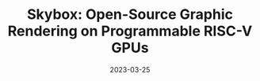 ---
title: "Skybox: Open-Source Graphic Rendering on Programmable RISC-V GPUs"
authors: "Blaise Tine, Varun Saxena, Santosh Srivatsan, Joshua R. Simpson, Fadi Alzammar, Liam Paul Cooper, Sam Jijina, Swetha Rajagoplan, Tejaswini Anand Kumar, Jeff Young, Hyesoon Kim"
collection: publications
date: 2023-03-25
venue: "28th Annual ACM International Conference on Architectural Support for Programming Languages and Operating Systems (ASPLOS)"
venue_type: conference
citation: "Blaise Tine, Varun Saxena, Santosh Srivatsan, Joshua R. Simpson, Fadi Alzammar, Liam Paul Cooper, Sam Jijina, Swetha Rajagoplan, Tejaswini Anand Kumar, Jeff Young, Hyesoon Kim. Skybox: Open-Source Graphic Rendering on Programmable RISC-V GPUs. In Proceedings of the 28th ACM International Conference on Architectural Support for Programming Languages and Operating Systems."
---